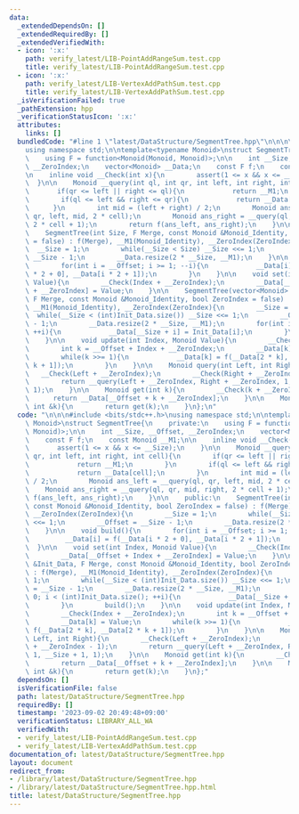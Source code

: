 ```yaml
---
data:
  _extendedDependsOn: []
  _extendedRequiredBy: []
  _extendedVerifiedWith:
  - icon: ':x:'
    path: verify_latest/LIB-PointAddRangeSum.test.cpp
    title: verify_latest/LIB-PointAddRangeSum.test.cpp
  - icon: ':x:'
    path: verify_latest/LIB-VertexAddPathSum.test.cpp
    title: verify_latest/LIB-VertexAddPathSum.test.cpp
  _isVerificationFailed: true
  _pathExtension: hpp
  _verificationStatusIcon: ':x:'
  attributes:
    links: []
  bundledCode: "#line 1 \"latest/DataStructure/SegmentTree.hpp\"\n\n\n\n#include <bits/stdc++.h>\n\
    using namespace std;\n\ntemplate<typename Monoid>\nstruct SegmentTree{\n    private:\n\
    \    using F = function<Monoid(Monoid, Monoid)>;\n\n    int __Size, __Offset,\
    \ __ZeroIndex;\n    vector<Monoid> __Data;\n    const F f;\n    const Monoid __M1;\n\
    \n    inline void __Check(int x){\n        assert(1 <= x && x <= __Size);\n  \
    \  }\n\n    Monoid __query(int ql, int qr, int left, int right, int cell){\n \
    \       if(qr <= left || right <= ql){\n            return __M1;\n        }\n\
    \        if(ql <= left && right <= qr){\n            return __Data[cell];\n  \
    \      }\n        int mid = (left + right) / 2;\n        Monoid ans_left = __query(ql,\
    \ qr, left, mid, 2 * cell);\n        Monoid ans_right = __query(ql, qr, mid, right,\
    \ 2 * cell + 1);\n        return f(ans_left, ans_right);\n    }\n\n    public:\n\
    \    SegmentTree(int Size, F Merge, const Monoid &Monoid_Identity, bool ZeroIndex\
    \ = false) : f(Merge), __M1(Monoid_Identity), __ZeroIndex(ZeroIndex){\n      \
    \  __Size = 1;\n        while(__Size < Size) __Size <<= 1;\n        __Offset =\
    \ __Size - 1;\n        __Data.resize(2 * __Size, __M1);\n    }\n\n    void build(){\n\
    \        for(int i = __Offset; i >= 1; --i){\n            __Data[i] = f(__Data[i\
    \ * 2 + 0], __Data[i * 2 + 1]);\n        }\n    }\n\n    void set(int Index, Monoid\
    \ Value){\n        __Check(Index + __ZeroIndex);\n        __Data[__Offset + Index\
    \ + __ZeroIndex] = Value;\n    }\n\n    SegmentTree(vector<Monoid> &Init_Data,\
    \ F Merge, const Monoid &Monoid_Identity, bool ZeroIndex = false) : f(Merge),\
    \ __M1(Monoid_Identity), __ZeroIndex(ZeroIndex){\n        __Size = 1;\n      \
    \  while(__Size < (int)Init_Data.size()) __Size <<= 1;\n        __Offset = __Size\
    \ - 1;\n        __Data.resize(2 * __Size, __M1);\n        for(int i = 0; i < (int)Init_Data.size();\
    \ ++i){\n            __Data[__Size + i] = Init_Data[i];\n        }\n        build();\n\
    \    }\n\n    void update(int Index, Monoid Value){\n        __Check(Index + __ZeroIndex);\n\
    \        int k = __Offset + Index + __ZeroIndex;\n        __Data[k] = Value;\n\
    \        while(k >>= 1){\n            __Data[k] = f(__Data[2 * k], __Data[2 *\
    \ k + 1]);\n        }\n    }\n\n    Monoid query(int Left, int Right){\n     \
    \   __Check(Left + __ZeroIndex);\n        __Check(Right + __ZeroIndex - 1);\n\
    \        return __query(Left + __ZeroIndex, Right + __ZeroIndex, 1, __Size + 1,\
    \ 1);\n    }\n\n    Monoid get(int k){\n        __Check(k + __ZeroIndex);\n  \
    \      return __Data[__Offset + k + __ZeroIndex];\n    }\n\n    Monoid operator[](const\
    \ int &k){\n        return get(k);\n    }\n};\n"
  code: "\n\n\n#include <bits/stdc++.h>\nusing namespace std;\n\ntemplate<typename\
    \ Monoid>\nstruct SegmentTree{\n    private:\n    using F = function<Monoid(Monoid,\
    \ Monoid)>;\n\n    int __Size, __Offset, __ZeroIndex;\n    vector<Monoid> __Data;\n\
    \    const F f;\n    const Monoid __M1;\n\n    inline void __Check(int x){\n \
    \       assert(1 <= x && x <= __Size);\n    }\n\n    Monoid __query(int ql, int\
    \ qr, int left, int right, int cell){\n        if(qr <= left || right <= ql){\n\
    \            return __M1;\n        }\n        if(ql <= left && right <= qr){\n\
    \            return __Data[cell];\n        }\n        int mid = (left + right)\
    \ / 2;\n        Monoid ans_left = __query(ql, qr, left, mid, 2 * cell);\n    \
    \    Monoid ans_right = __query(ql, qr, mid, right, 2 * cell + 1);\n        return\
    \ f(ans_left, ans_right);\n    }\n\n    public:\n    SegmentTree(int Size, F Merge,\
    \ const Monoid &Monoid_Identity, bool ZeroIndex = false) : f(Merge), __M1(Monoid_Identity),\
    \ __ZeroIndex(ZeroIndex){\n        __Size = 1;\n        while(__Size < Size) __Size\
    \ <<= 1;\n        __Offset = __Size - 1;\n        __Data.resize(2 * __Size, __M1);\n\
    \    }\n\n    void build(){\n        for(int i = __Offset; i >= 1; --i){\n   \
    \         __Data[i] = f(__Data[i * 2 + 0], __Data[i * 2 + 1]);\n        }\n  \
    \  }\n\n    void set(int Index, Monoid Value){\n        __Check(Index + __ZeroIndex);\n\
    \        __Data[__Offset + Index + __ZeroIndex] = Value;\n    }\n\n    SegmentTree(vector<Monoid>\
    \ &Init_Data, F Merge, const Monoid &Monoid_Identity, bool ZeroIndex = false)\
    \ : f(Merge), __M1(Monoid_Identity), __ZeroIndex(ZeroIndex){\n        __Size =\
    \ 1;\n        while(__Size < (int)Init_Data.size()) __Size <<= 1;\n        __Offset\
    \ = __Size - 1;\n        __Data.resize(2 * __Size, __M1);\n        for(int i =\
    \ 0; i < (int)Init_Data.size(); ++i){\n            __Data[__Size + i] = Init_Data[i];\n\
    \        }\n        build();\n    }\n\n    void update(int Index, Monoid Value){\n\
    \        __Check(Index + __ZeroIndex);\n        int k = __Offset + Index + __ZeroIndex;\n\
    \        __Data[k] = Value;\n        while(k >>= 1){\n            __Data[k] =\
    \ f(__Data[2 * k], __Data[2 * k + 1]);\n        }\n    }\n\n    Monoid query(int\
    \ Left, int Right){\n        __Check(Left + __ZeroIndex);\n        __Check(Right\
    \ + __ZeroIndex - 1);\n        return __query(Left + __ZeroIndex, Right + __ZeroIndex,\
    \ 1, __Size + 1, 1);\n    }\n\n    Monoid get(int k){\n        __Check(k + __ZeroIndex);\n\
    \        return __Data[__Offset + k + __ZeroIndex];\n    }\n\n    Monoid operator[](const\
    \ int &k){\n        return get(k);\n    }\n};"
  dependsOn: []
  isVerificationFile: false
  path: latest/DataStructure/SegmentTree.hpp
  requiredBy: []
  timestamp: '2023-09-02 20:49:48+09:00'
  verificationStatus: LIBRARY_ALL_WA
  verifiedWith:
  - verify_latest/LIB-PointAddRangeSum.test.cpp
  - verify_latest/LIB-VertexAddPathSum.test.cpp
documentation_of: latest/DataStructure/SegmentTree.hpp
layout: document
redirect_from:
- /library/latest/DataStructure/SegmentTree.hpp
- /library/latest/DataStructure/SegmentTree.hpp.html
title: latest/DataStructure/SegmentTree.hpp
---
```

